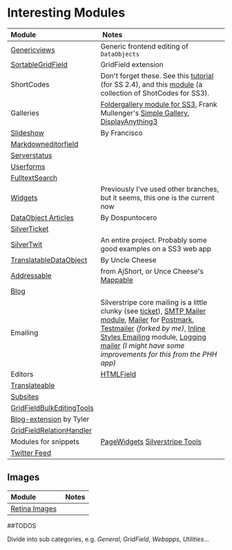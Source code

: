 # Interesting Modules

| Module | Notes |
|:---|:---|
| [Genericviews](https://github.com/chillu/silverstripe-genericviews) | Generic frontend editing of `DataObjects` |
| [SortableGridField](https://github.com/UndefinedOffset/SortableGridField) | GridField extension |
| ShortCodes | Don't forget these. See this [tutorial](http://www.ssbits.com/tutorials/2010/2-4-using-short-codes-to-embed-a-youtube-video/) (for SS 2.4), and this [module](https://github.com/cwsoft/silverstripe-shortcode) (a collection of ShotCodes for SS3). |
| Galleries | [Foldergallery module for SS3](https://github.com/cwsoft/silverstripe-foldergallery), Frank Mullenger's [Simple Gallery](https://github.com/frankmullenger/silverstripe-simplegallery), [DisplayAnything3](https://github.com/codem/DisplayAnything3)  |
| [Slideshow](https://github.com/dospuntocero/Slideshow) | By Francisco |
| [Markdowneditorfield](https://github.com/wolfv/silverstripe-markdowneditorfield) | |
| [Serverstatus](https://github.com/amoebas/silverstripe-serverstatus) | |
| [Userforms](https://github.com/silverstripe/silverstripe-userforms) | |
| [FulltextSearch](http://www.silverstripe.org/fulltextsearch-module/) | |
| [Widgets](https://github.com/silverstripe/silverstripe-widgets) | Previously I've used other branches, but it seems, this one is the current now |
| [DataObject Articles](https://github.com/dospuntocero/DOArticles) | By Dospuntocero |
| [SilverTicket](https://github.com/cam-findlay/silvertripe-silverticket) | |
| [SilverTwit](https://github.com/silverstripe-australia/silvertwit) | An entire project. Probably some good examples on a SS3 web app |
| [TranslatableDataObject](https://github.com/unclecheese/TranslatableDataObject) | By Uncle Cheese | 
| [Addressable](https://github.com/ajshort/silverstripe-addressable) | from AjShort, or Unce Cheese's [Mappable](https://github.com/unclecheese/Mappable) |
| [Blog](https://github.com/silverstripe/silverstripe-blog) | | 
| Emailing | Silverstripe core mailing is a little clunky (see [ticket](http://open.silverstripe.org/ticket/3427)), [SMTP Mailer module](https://github.com/xeraa/silverstripe-smtp), [Mailer](https://github.com/fullscreeninteractive/silverstripe-postmarkmailer) for [Postmark](http://postmarkapp.com), [Testmailer](https://github.com/sunnysideup/silverstripe-testmailer) _(forked by me)_, [Inline Styles Emailing](https://github.com/burnbright/silverstripe-inlinestylesemail) module, [Logging mailer](https://github.com/natmchugh/loggingmailer) _(I might have some improvements for this from the PHH app)_ |
| Editors | [HTMLField](https://github.com/timonr/silverstripe-htmlfield-module) |
| [Translateable](https://github.com/silverstripe/silverstripe-translatable) | |
| [Subsites](https://github.com/silverstripe/silverstripe-subsites) | |
| [GridFieldBulkEditingTools](https://github.com/colymba/GridFieldBulkEditingTools) | | 
| [Blog-extension](https://github.com/tylerkidd/silverstripe-blog-extension) by Tyler | |
| [GridFieldRelationHandler](https://github.com/simonwelsh/silverstripe-GridFieldRelationHandler) | |
| Modules for snippets | [PageWidgets](https://github.com/dimension27/silverstripe-pagewidgets) [Silverstripe Tools](https://github.com/dimension27/silverstripe-tools)|
| [Twitter Feed](https://github.com/tylerkidd/silverstripe-twitter-feed) | |


## Images

| Module | Notes |
|:---|:---|
| [Retina Images](https://github.com/dospuntocero/RetinaImages) | |


##TODOS

Divide into sub categories, e.g. _General_, _GridField_, _Webapps_, _Utilities_...
